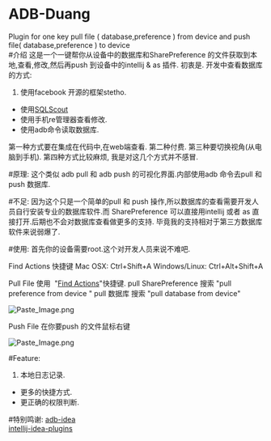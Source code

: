 # ADB-Duang
Plugin for one key pull file ( database,preference ) from device and  push file( database,preference ) to device  
#介绍
这是一个一键帮你从设备中的数据库和SharePreference 的文件获取到本地,查看,修改,然后再push 到设备中的intellij & as 插件.
初衷是.
开发中查看数据库的方式:  
1. 使用facebook 开源的框架stetho.
* 使用[SQLScout](http://www.idescout.com/)
* 使用手机re管理器查看修改.
* 使用adb命令读取数据库.

第一种方式要在集成在代码中,在web端查看.
第二种付费.
第三种要切换视角(从电脑到手机).
第四种方式比较麻烦,
我是对这几个方式并不感冒.

#原理:
这个类似 adb pull 和 adb push 的可视化界面.内部使用adb 命令去pull 和 push 数据库.

#不足:
因为这个只是一个简单的pull 和 push 操作,所以数据库的查看需要开发人员自行安装专业的数据库软件.而 SharePreference 可以直接用intellij 或者 as 直接打开.后期也不会对数据库查看做更多的支持.
毕竟我的支持相对于第三方数据库软件来说弱爆了.


#使用:
首先你的设备需要root.这个对开发人员来说不难吧.

Find Actions 快捷键
Mac OSX: Ctrl+Shift+A
Windows/Linux: Ctrl+Alt+Shift+A

Pull File
使用  "[Find Actions](http://www.jetbrains.com/idea/webhelp/navigating-to-action.html)"快捷键.
pull SharePreference 搜索 "pull preference from device "
pull 数据库 搜索 "pull database from device"



![Paste_Image.png](http://upload-images.jianshu.io/upload_images/166866-9220814a19eec7b2.png?imageMogr2/auto-orient/strip%7CimageView2/2/w/1240)

 



Push File
在你要push 的文件鼠标右键 


![Paste_Image.png](http://upload-images.jianshu.io/upload_images/166866-9ea86717c24bc99c.png?imageMogr2/auto-orient/strip%7CimageView2/2/w/1240)




#Feature:
1. 本地日志记录.
* 更多的快捷方式.
* 更正确的权限判断.



#特别鸣谢:
[adb-idea](https://github.com/pbreault/adb-idea)  
[intellij-idea-plugins](https://github.com/luonanqin/intellij-idea-plugins)
